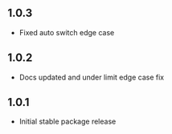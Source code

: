 ## 1.0.3

* Fixed auto switch edge case
## 1.0.2

* Docs updated and under limit edge case fix
## 1.0.1

* Initial stable package release

